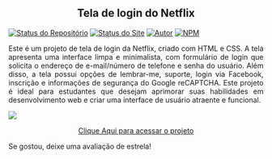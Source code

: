 <h2 align="center">Tela de login do Netflix</h2>

[![Status do Repositório](https://img.shields.io/badge/Repository%20Status-Maintained-dark%20green.svg)](https://github.com/alexandresantosal91/netflix-tela-de-login)
[![Status do Site](https://img.shields.io/badge/Website%20Status-Online-green)](https://alexandresantosal91.github.io/netflix-tela-de-login/)
[![Autor](https://img.shields.io/badge/Author-Alexandre%20Santos-blue.svg)](https://www.linkedin.com/in/alexandresantosal/)
[![NPM](https://img.shields.io/npm/l/react)](https://github.com/alexandresantosal91/netflix-tela-de-login/blob/main/LICENSE)

<p align="justify">Este é um projeto de tela de login da Netflix, criado com HTML e CSS. A tela apresenta uma interface limpa e minimalista, com formulário de login que solicita o endereço de e-mail/número de telefone e senha do usuário. Além disso, a tela possui opções de lembrar-me, suporte, login via Facebook, inscrição e informações de segurança do Google reCAPTCHA. Este projeto é ideal para estudantes que desejam aprimorar suas habilidades em desenvolvimento web e criar uma interface de usuário atraente e funcional.</p>

![](./assets/img/Captura%20de%20Tela%202023-05-16%20%C3%A0s%2016.59.00.png)

<p align="center"><a href="https://netflix-tela-de-login.vercel.app">Clique Aqui para acessar o projeto</a></p>

 <p align="justify">Se gostou, deixe uma avaliação de estrela!</p>
